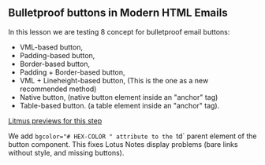 ## Bulletproof buttons in Modern HTML Emails

In this lesson we are testing 8 concept for bulletproof email buttons:
- VML-based button,
- Padding-based button,
- Border-based button,
- Padding + Border-based button,
- VML + Lineheight-based button, (This is the one as a new recommended method)
- Native button, (native button element inside an "anchor" tag)
- Table-based button. (a table element inside an "anchor" tag).

[Litmus previews for this step](https://litmus.com/checklist/emails/public/6b01a0e)

We add `bgcolor="# HEX-COLOR " attribute to the `td` parent element of the button component.
This fixes Lotus Notes display problems (bare links without style, and missing buttons).